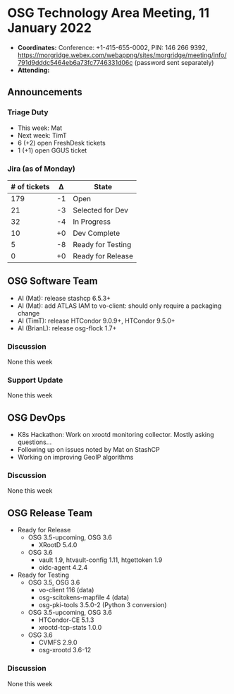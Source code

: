# OSG Technology Area Meeting, 11 January 2022

-   **Coordinates:** Conference: +1-415-655-0002, PIN: 146 266 9392,
    <https://morgridge.webex.com/webappng/sites/morgridge/meeting/info/791d9dddc5464eb6a73fc7746331d06c> (password sent separately)
-   **Attending:** 

## Announcements

### Triage Duty

-   This week: Mat
-   Next week: TimT
-   6 (+2) open FreshDesk tickets
-   1 (+1) open GGUS ticket

### Jira (as of Monday)

| # of tickets | &Delta; | State             |
|--------------|---------|-------------------|
| 179          | -1      | Open              |
| 21           | -3      | Selected for Dev  |
| 32           | -4      | In Progress       |
| 10           | +0      | Dev Complete      |
| 5            | -8      | Ready for Testing |
| 0            | +0      | Ready for Release |

## OSG Software Team

-   AI (Mat): release stashcp 6.5.3+
-   AI (Mat): add ATLAS IAM to vo-client: should only require a packaging change
-   AI (TimT): release HTCondor 9.0.9+, HTCondor 9.5.0+
-   AI (BrianL): release osg-flock 1.7+

### Discussion

None this week

### Support Update

None this week

## OSG DevOps

- K8s Hackathon: Work on xrootd monitoring collector.  Mostly asking questions...
- Following up on issues noted by Mat on StashCP
- Working on improving GeoIP algorithms

### Discussion

None this week

## OSG Release Team

-   Ready for Release
    -   OSG 3.5-upcoming, OSG 3.6
        -   XRootD 5.4.0
    -   OSG 3.6
        -   vault 1.9, htvault-config 1.11, htgettoken 1.9
        -   oidc-agent 4.2.4
-   Ready for Testing
    -   OSG 3.5, OSG 3.6
        -   vo-client 116 (data)
        -   osg-scitokens-mapfile 4 (data)
        -   osg-pki-tools 3.5.0-2 (Python 3 conversion)
    -   OSG 3.5-upcoming, OSG 3.6
        -   HTCondor-CE 5.1.3
        -   xrootd-tcp-stats 1.0.0
    -   OSG 3.6
        -   CVMFS 2.9.0
        -   osg-xrootd 3.6-12

### Discussion

None this week
